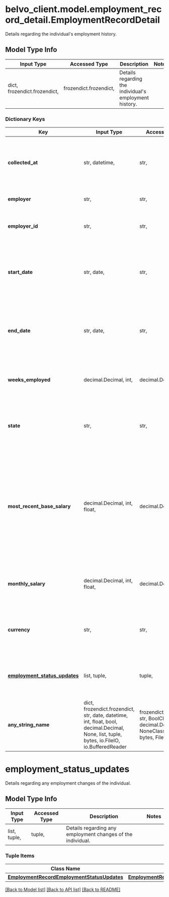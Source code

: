 # belvo_client.model.employment_record_detail.EmploymentRecordDetail

Details regarding the individual's employment history.

## Model Type Info
Input Type | Accessed Type | Description | Notes
------------ | ------------- | ------------- | -------------
dict, frozendict.frozendict,  | frozendict.frozendict,  | Details regarding the individual&#x27;s employment history. | 

### Dictionary Keys
Key | Input Type | Accessed Type | Description | Notes
------------ | ------------- | ------------- | ------------- | -------------
**collected_at** | str, datetime,  | str,  | The ISO-8601 timestamp when the data point was collected. | [optional] value must conform to RFC-3339 date-time
**employer** | str,  | str,  | The official name of the employer.  | [optional] 
**employer_id** | str,  | str,  | The official ID of the employer, according to the country.  | [optional] 
**start_date** | str, date,  | str,  | Date when employment started, in &#x60;YYYY-MM-DD&#x60; format.  | [optional] value must conform to RFC-3339 full-date YYYY-MM-DD
**end_date** | str, date,  | str,  | Date when employment finished, in &#x60;YYYY-MM-DD&#x60; format.  | [optional] value must conform to RFC-3339 full-date YYYY-MM-DD
**weeks_employed** | decimal.Decimal, int,  | decimal.Decimal,  | Number of weeks that the individual was employed.  | [optional] value must be a 32 bit integer
**state** | str,  | str,  | In what geographical state the individual was employed, according to the country.  | [optional] 
**most_recent_base_salary** | decimal.Decimal, int, float,  | decimal.Decimal,  | The most recent base salary the individual earned.  For Mexico, this is the *daily* rate that the individual earned, including the perks that the individual is entitled to throughout the year.  | [optional] value must be a 32 bit float
**monthly_salary** | decimal.Decimal, int, float,  | decimal.Decimal,  | The monthly salary of the individual, including any additional perks.  | [optional] value must be a 32 bit float
**currency** | str,  | str,  | The three-letter currency code in which the salary is paid.  | [optional] 
**[employment_status_updates](#employment_status_updates)** | list, tuple,  | tuple,  | Details regarding any employment changes of the individual. | [optional] 
**any_string_name** | dict, frozendict.frozendict, str, date, datetime, int, float, bool, decimal.Decimal, None, list, tuple, bytes, io.FileIO, io.BufferedReader | frozendict.frozendict, str, BoolClass, decimal.Decimal, NoneClass, tuple, bytes, FileIO | any string name can be used but the value must be the correct type | [optional]

# employment_status_updates

Details regarding any employment changes of the individual.

## Model Type Info
Input Type | Accessed Type | Description | Notes
------------ | ------------- | ------------- | -------------
list, tuple,  | tuple,  | Details regarding any employment changes of the individual. | 

### Tuple Items
Class Name | Input Type | Accessed Type | Description | Notes
------------- | ------------- | ------------- | ------------- | -------------
[**EmploymentRecordEmploymentStatusUpdates**](EmploymentRecordEmploymentStatusUpdates.md) | [**EmploymentRecordEmploymentStatusUpdates**](EmploymentRecordEmploymentStatusUpdates.md) | [**EmploymentRecordEmploymentStatusUpdates**](EmploymentRecordEmploymentStatusUpdates.md) |  | 

[[Back to Model list]](../../README.md#documentation-for-models) [[Back to API list]](../../README.md#documentation-for-api-endpoints) [[Back to README]](../../README.md)

